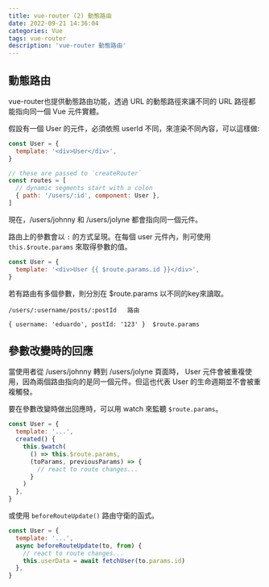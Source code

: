 ```yaml
---
title: vue-router (2) 動態路由
date: 2022-09-21 14:36:04
categories: Vue
tags: vue-router
description: 'vue-router 動態路由'
---
```


## 動態路由

vue-router也提供動態路由功能，透過 URL 的動態路徑來讓不同的 URL 路徑都能指向同一個 Vue 元件實體。

假設有一個 User 的元件，必須依照 userId 不同，來渲染不同內容，可以這樣做:

``` js
const User = {
  template: '<div>User</div>',
}

// these are passed to `createRouter`
const routes = [
  // dynamic segments start with a colon
  { path: '/users/:id', component: User },
]
```

現在，/users/johnny 和 /users/jolyne 都會指向同一個元件。 

路由上的參數會以 `:` 的方式呈現。在每個 user 元件內，則可使用 `this.$route.params` 來取得參數的值。

``` js
const User = {
  template: '<div>User {{ $route.params.id }}</div>',
}
```

若有路由有多個參數，則分別在 $route.params 以不同的key來讀取。

```
/users/:username/posts/:postId   路由

{ username: 'eduardo', postId: '123' }  $route.params
```

## 參數改變時的回應

當使用者從 /users/johnny 轉到 /users/jolyne 頁面時， User 元件會被重複使用，因為兩個路由指向的是同一個元件。但這也代表 User 的生命週期並不會被重複觸發。

要在參數改變時做出回應時，可以用 watch 來監聽 `$route.params`。

``` js
const User = {
  template: '...',
  created() {
    this.$watch(
      () => this.$route.params,
      (toParams, previousParams) => {
        // react to route changes...
      }
    )
  },
}
```

或使用 `beforeRouteUpdate()` 路由守衛的函式。

``` js
const User = {
  template: '...',
  async beforeRouteUpdate(to, from) {
    // react to route changes...
    this.userData = await fetchUser(to.params.id)
  },
}
```









